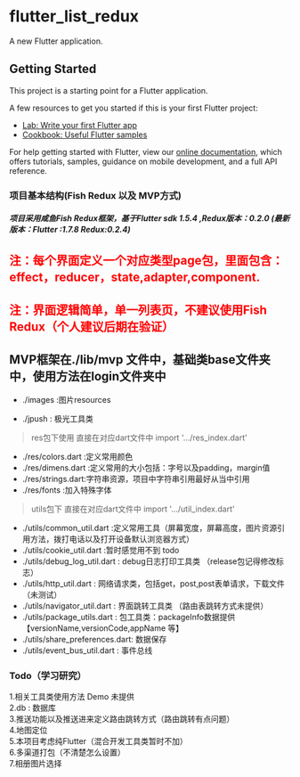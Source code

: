 # flutter_list_redux

A new Flutter application.

## Getting Started

This project is a starting point for a Flutter application.

A few resources to get you started if this is your first Flutter project:

- [Lab: Write your first Flutter app](https://flutter.dev/docs/get-started/codelab)
- [Cookbook: Useful Flutter samples](https://flutter.dev/docs/cookbook)

For help getting started with Flutter, view our 
[online documentation](https://flutter.dev/docs), which offers tutorials, 
samples, guidance on mobile development, and a full API reference.

### 项目基本结构(Fish Redux 以及 MVP方式)
##### 项目采用咸鱼Fish Redux框架，基于Flutter sdk 1.5.4 ,Redux版本：0.2.0 (最新版本：Flutter :1.7.8 Redux:0.2.4)

## <font color=red>注：每个界面定义一个对应类型page包，里面包含：effect，reducer，state,adapter,component.</font>
## <font color=red>注：界面逻辑简单，单一列表页，不建议使用Fish Redux（个人建议后期在验证）</font>

## MVP框架在./lib/mvp 文件中，基础类base文件夹中，使用方法在login文件夹中

* ./images :图片resources

* ./jpush : 极光工具类
> res包下使用 直接在对应dart文件中 import '.../res_index.dart'
* ./res/colors.dart :定义常用颜色
* ./res/dimens.dart :定义常用的大小包括：字号以及padding，margin值
* ./res/strings.dart:字符串资源，项目中字符串引用最好从当中引用
* ./res/fonts :加入特殊字体

> utils包下 直接在对应dart文件中 import '.../util_index.dart'
* ./utils/common_util.dart :定义常用工具（屏幕宽度，屏幕高度，图片资源引用方法，拨打电话以及打开设备默认浏览器方式）
* ./utils/cookie_util.dart :暂时感觉用不到 todo
* ./utils/debug_log_util.dart : debug日志打印工具类 （release包记得修改标志）
* ./utils/http_util.dart : 网络请求类，包括get，post,post表单请求，下载文件（未测试）
* ./utils/navigator_util.dart : 界面跳转工具类 （路由表跳转方式未提供）
* ./utils/package_utils.dart : 包工具类：packageInfo数据提供【versionName,versionCode,appName 等】
* ./utils/share_preferences.dart: 数据保存
* ./utils/event_bus_util.dart : 事件总线


### Todo（学习研究）
1.相关工具类使用方法 Demo 未提供<br>
2.db : 数据库<br>
3.推送功能以及推送进来定义路由跳转方式（路由跳转有点问题）<br>
4.地图定位<br>
5.本项目考虑纯Flutter（混合开发工具类暂时不加）<br>
6.多渠道打包（不清楚怎么设置）<br>
7.相册图片选择<br>



